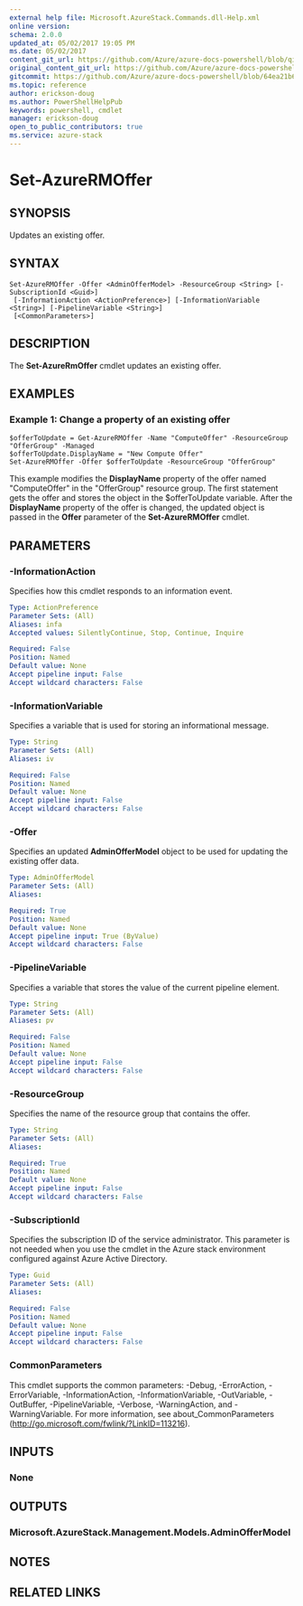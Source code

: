 ```yaml
---
external help file: Microsoft.AzureStack.Commands.dll-Help.xml
online version:
schema: 2.0.0
updated_at: 05/02/2017 19:05 PM
ms.date: 05/02/2017
content_git_url: https://github.com/Azure/azure-docs-powershell/blob/qinezh-conceptual/azureps-cmdlets-docs/AzureStack/AzureRM.AzureStackAdmin/v0.10.6/Set-AzureRMOffer.md
original_content_git_url: https://github.com/Azure/azure-docs-powershell/blob/qinezh-conceptual/azureps-cmdlets-docs/AzureStack/AzureRM.AzureStackAdmin/v0.10.6/Set-AzureRMOffer.md
gitcommit: https://github.com/Azure/azure-docs-powershell/blob/64ea21b6f9d300bac04d2df45c463f94a5e389b4
ms.topic: reference
author: erickson-doug
ms.author: PowerShellHelpPub
keywords: powershell, cmdlet
manager: erickson-doug
open_to_public_contributors: true
ms.service: azure-stack
---
```


# Set-AzureRMOffer

## SYNOPSIS
Updates an existing offer.

## SYNTAX

```
Set-AzureRMOffer -Offer <AdminOfferModel> -ResourceGroup <String> [-SubscriptionId <Guid>]
 [-InformationAction <ActionPreference>] [-InformationVariable <String>] [-PipelineVariable <String>]
 [<CommonParameters>]
```

## DESCRIPTION
The **Set-AzureRmOffer** cmdlet updates an existing offer.

## EXAMPLES

### Example 1: Change a property of an existing offer
```
$offerToUpdate = Get-AzureRMOffer -Name "ComputeOffer" -ResourceGroup "OfferGroup" -Managed
$offerToUpdate.DisplayName = "New Compute Offer"
Set-AzureRMOffer -Offer $offerToUpdate -ResourceGroup "OfferGroup"
```

This example modifies the **DisplayName** property of the offer named "ComputeOffer" in the "OfferGroup" resource group.
The first statement gets the offer and stores the object in the $offerToUpdate variable.
After the **DisplayName** property of the offer is changed, the updated object is passed in the **Offer** parameter of the **Set-AzureRMOffer** cmdlet.

## PARAMETERS

### -InformationAction
Specifies how this cmdlet responds to an information event.

```yaml
Type: ActionPreference
Parameter Sets: (All)
Aliases: infa
Accepted values: SilentlyContinue, Stop, Continue, Inquire

Required: False
Position: Named
Default value: None
Accept pipeline input: False
Accept wildcard characters: False
```

### -InformationVariable
Specifies a variable that is used for storing an informational message.

```yaml
Type: String
Parameter Sets: (All)
Aliases: iv

Required: False
Position: Named
Default value: None
Accept pipeline input: False
Accept wildcard characters: False
```

### -Offer
Specifies an updated **AdminOfferModel** object to be used for updating the existing offer data.

```yaml
Type: AdminOfferModel
Parameter Sets: (All)
Aliases:

Required: True
Position: Named
Default value: None
Accept pipeline input: True (ByValue)
Accept wildcard characters: False
```

### -PipelineVariable
Specifies a variable that stores the value of the current pipeline element.

```yaml
Type: String
Parameter Sets: (All)
Aliases: pv

Required: False
Position: Named
Default value: None
Accept pipeline input: False
Accept wildcard characters: False
```

### -ResourceGroup
Specifies the name of the resource group that contains the offer.

```yaml
Type: String
Parameter Sets: (All)
Aliases:

Required: True
Position: Named
Default value: None
Accept pipeline input: False
Accept wildcard characters: False
```

### -SubscriptionId
Specifies the subscription ID of the service administrator. This parameter is not needed when you use the cmdlet in the Azure stack environment configured against Azure Active Directory.

```yaml
Type: Guid
Parameter Sets: (All)
Aliases:

Required: False
Position: Named
Default value: None
Accept pipeline input: False
Accept wildcard characters: False
```

### CommonParameters
This cmdlet supports the common parameters: -Debug, -ErrorAction, -ErrorVariable, -InformationAction, -InformationVariable, -OutVariable, -OutBuffer, -PipelineVariable, -Verbose, -WarningAction, and -WarningVariable. For more information, see about_CommonParameters (http://go.microsoft.com/fwlink/?LinkID=113216).

## INPUTS

### None

## OUTPUTS

### Microsoft.AzureStack.Management.Models.AdminOfferModel

## NOTES

## RELATED LINKS
